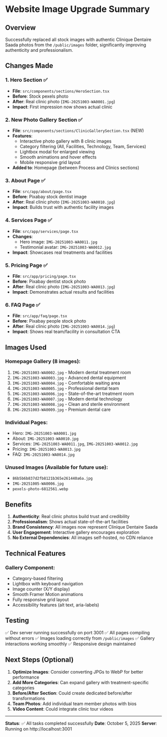 # Website Image Upgrade Summary

## Overview
Successfully replaced all stock images with authentic Clinique Dentaire Saada photos from the `/public/images` folder, significantly improving authenticity and professionalism.

## Changes Made

### 1. **Hero Section** ✅
- **File**: `src/components/sections/HeroSection.tsx`
- **Before**: Stock pexels photo
- **After**: Real clinic photo (`IMG-20251003-WA0001.jpg`)
- **Impact**: First impression now shows actual clinic

### 2. **New Photo Gallery Section** ✅
- **File**: `src/components/sections/ClinicGallerySection.tsx` (NEW)
- **Features**:
  - Interactive photo gallery with 8 clinic images
  - Category filtering (All, Facilities, Technology, Team, Services)
  - Lightbox modal for enlarged viewing
  - Smooth animations and hover effects
  - Mobile responsive grid layout
- **Added to**: Homepage (between Process and Clinics sections)

### 3. **About Page** ✅
- **File**: `src/app/about/page.tsx`
- **Before**: Pixabay stock dentist image
- **After**: Real clinic photo (`IMG-20251003-WA0010.jpg`)
- **Impact**: Builds trust with authentic facility images

### 4. **Services Page** ✅
- **File**: `src/app/services/page.tsx`
- **Changes**:
  - Hero image: `IMG-20251003-WA0011.jpg`
  - Testimonial avatar: `IMG-20251003-WA0012.jpg`
- **Impact**: Showcases real treatments and facilities

### 5. **Pricing Page** ✅
- **File**: `src/app/pricing/page.tsx`
- **Before**: Pixabay dentist stock photo
- **After**: Real clinic photo (`IMG-20251003-WA0013.jpg`)
- **Impact**: Demonstrates actual results and facilities

### 6. **FAQ Page** ✅
- **File**: `src/app/faq/page.tsx`
- **Before**: Pixabay people stock photo
- **After**: Real clinic photo (`IMG-20251003-WA0014.jpg`)
- **Impact**: Shows real team/facility in consultation CTA

## Images Used

### Homepage Gallery (8 images):
1. `IMG-20251003-WA0002.jpg` - Modern dental treatment room
2. `IMG-20251003-WA0003.jpg` - Advanced dental equipment
3. `IMG-20251003-WA0004.jpg` - Comfortable waiting area
4. `IMG-20251003-WA0005.jpg` - Professional dental team
5. `IMG-20251003-WA0006.jpg` - State-of-the-art treatment room
6. `IMG-20251003-WA0007.jpg` - Modern dental technology
7. `IMG-20251003-WA0008.jpg` - Clean and sterile environment
8. `IMG-20251003-WA0009.jpg` - Premium dental care

### Individual Pages:
- Hero: `IMG-20251003-WA0001.jpg`
- About: `IMG-20251003-WA0010.jpg`
- Services: `IMG-20251003-WA0011.jpg`, `IMG-20251003-WA0012.jpg`
- Pricing: `IMG-20251003-WA0013.jpg`
- FAQ: `IMG-20251003-WA0014.jpg`

### Unused Images (Available for future use):
- `86b5b6b837d2fb8121b365e261440a6a.jpg`
- `IMG-20251005-WA0006.jpg`
- `pexels-photo-6812561.webp`

## Benefits

1. **Authenticity**: Real clinic photos build trust and credibility
2. **Professionalism**: Shows actual state-of-the-art facilities
3. **Brand Consistency**: All images now represent Clinique Dentaire Saada
4. **User Engagement**: Interactive gallery encourages exploration
5. **No External Dependencies**: All images self-hosted, no CDN reliance

## Technical Features

### Gallery Component:
- Category-based filtering
- Lightbox with keyboard navigation
- Image counter (X/Y display)
- Smooth Framer Motion animations
- Fully responsive grid layout
- Accessibility features (alt text, aria-labels)

## Testing

✅ Dev server running successfully on port 3001
✅ All pages compiling without errors
✅ Images loading correctly from `/public/images`
✅ Gallery interactions working smoothly
✅ Responsive design maintained

## Next Steps (Optional)

1. **Optimize Images**: Consider converting JPGs to WebP for better performance
2. **Add More Categories**: Can expand gallery with treatment-specific categories
3. **Before/After Section**: Could create dedicated before/after transformations
4. **Team Photos**: Add individual team member photos with bios
5. **Video Content**: Could integrate clinic tour videos

---

**Status**: ✅ All tasks completed successfully
**Date**: October 5, 2025
**Server**: Running on http://localhost:3001
